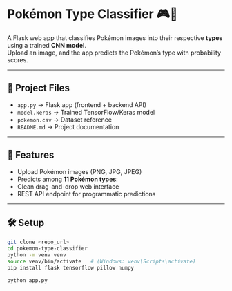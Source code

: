# Pokémon Type Classifier 🎮🔮

A Flask web app that classifies Pokémon images into their respective **types** using a trained **CNN model**.  
Upload an image, and the app predicts the Pokémon’s type with probability scores.

---

## 📂 Project Files
- `app.py` → Flask app (frontend + backend API)
- `model.keras` → Trained TensorFlow/Keras model
- `pokemon.csv` → Dataset reference
- `README.md` → Project documentation

---

## 🚀 Features
- Upload Pokémon images (PNG, JPG, JPEG)
- Predicts among **11 Pokémon types**:
- Clean drag-and-drop web interface
- REST API endpoint for programmatic predictions

---

## 🛠️ Setup
```bash
git clone <repo_url>
cd pokemon-type-classifier
python -m venv venv
source venv/bin/activate   # (Windows: venv\Scripts\activate)
pip install flask tensorflow pillow numpy

python app.py

